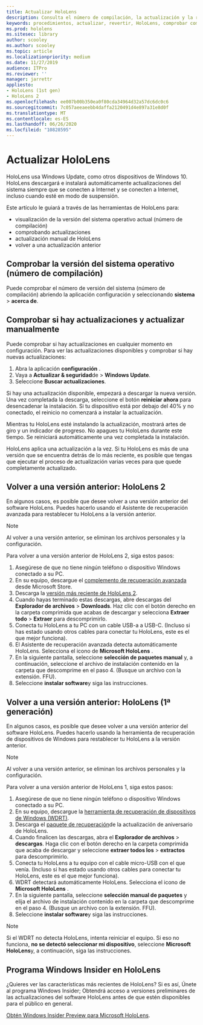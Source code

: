 ```yaml
---
title: Actualizar HoloLens
description: Consulta el número de compilación, la actualización y la reversión de las actualizaciones de HoloLens.
keywords: procedimientos, actualizar, revertir, HoloLens, comprobar compilación, número de compilación
ms.prod: hololens
ms.sitesec: library
author: scooley
ms.author: scooley
ms.topic: article
ms.localizationpriority: medium
ms.date: 11/27/2019
audience: ITPro
ms.reviewer: ''
manager: jarrettr
appliesto:
- HoloLens (1st gen)
- HoloLens 2
ms.openlocfilehash: ee007b00b350ea0f80cda34964d32a57dc6dc0c6
ms.sourcegitcommit: 7c057aeeaeebb4daffa2120491d4e897a31e8d0f
ms.translationtype: MT
ms.contentlocale: es-ES
ms.lasthandoff: 06/26/2020
ms.locfileid: "10828595"
---
```

# Actualizar HoloLens

HoloLens usa Windows Update, como otros dispositivos de Windows 10. HoloLens descargará e instalará automáticamente actualizaciones del sistema siempre que se conecten a Internet y se conecten a Internet, incluso cuando esté en modo de suspensión.

Este artículo le guiará a través de las herramientas de HoloLens para:

- visualización de la versión del sistema operativo actual (número de compilación)
- comprobando actualizaciones
- actualización manual de HoloLens
- volver a una actualización anterior

## Comprobar la versión del sistema operativo (número de compilación)

Puede comprobar el número de versión del sistema (número de compilación) abriendo la aplicación configuración y seleccionando **sistema**  >  **acerca de**.

## Comprobar si hay actualizaciones y actualizar manualmente

Puede comprobar si hay actualizaciones en cualquier momento en configuración.  Para ver las actualizaciones disponibles y comprobar si hay nuevas actualizaciones:

1. Abra la aplicación **configuración** .
1. Vaya a **Actualizar & seguridad**de  >  **Windows Update**.
1. Seleccione **Buscar actualizaciones**.

Si hay una actualización disponible, empezará a descargar la nueva versión. Una vez completada la descarga, seleccione el botón **reiniciar ahora** para desencadenar la instalación. Si tu dispositivo está por debajo del 40% y no conectado, el reinicio no comenzará a instalar la actualización.

Mientras tu HoloLens esté instalando la actualización, mostrará artes de giro y un indicador de progreso. No apagues tu HoloLens durante este tiempo. Se reiniciará automáticamente una vez completada la instalación.

HoloLens aplica una actualización a la vez.  Si tu HoloLens es más de una versión que se encuentra detrás de lo más reciente, es posible que tengas que ejecutar el proceso de actualización varias veces para que quede completamente actualizado.

## Volver a una versión anterior: HoloLens 2

En algunos casos, es posible que desee volver a una versión anterior del software HoloLens. Puedes hacerlo usando el Asistente de recuperación avanzada para restablecer tu HoloLens a la versión anterior.

> [!NOTE]
> Al volver a una versión anterior, se eliminan los archivos personales y la configuración.

Para volver a una versión anterior de HoloLens 2, siga estos pasos:

1. Asegúrese de que no tiene ningún teléfono o dispositivo Windows conectado a su PC.
1. En su equipo, descargue el [complemento de recuperación avanzada](https://www.microsoft.com/p/advanced-recovery-companion/9p74z35sfrs8?activetab=pivot:overviewtab) desde Microsoft Store.
1. Descarga la [versión más reciente de HoloLens 2](https://aka.ms/hololens2download).
1. Cuando hayas terminado estas descargas, abre descargas del **Explorador de archivos**  >  **Downloads**. Haz clic con el botón derecho en la carpeta comprimida que acabas de descargar y selecciona **Extraer todo** > **Extraer** para descomprimirlo.
1. Conecta tu HoloLens a tu PC con un cable USB-a a USB-C. (Incluso si has estado usando otros cables para conectar tu HoloLens, este es el que mejor funciona).
1. El Asistente de recuperación avanzada detecta automáticamente HoloLens. Selecciona el icono de **Microsoft HoloLens** .
1. En la siguiente pantalla, seleccione **selección de paquetes manual** y, a continuación, seleccione el archivo de instalación contenido en la carpeta que descomprime en el paso 4. (Busque un archivo con la extensión. FFU).
1. Seleccione **instalar software**y siga las instrucciones.

## Volver a una versión anterior: HoloLens (1ª generación)

En algunos casos, es posible que desee volver a una versión anterior del software HoloLens. Puedes hacerlo usando la herramienta de recuperación de dispositivos de Windows para restablecer tu HoloLens a la versión anterior.

> [!NOTE]
> Al volver a una versión anterior, se eliminan los archivos personales y la configuración.

Para volver a una versión anterior de HoloLens 1, siga estos pasos:

1. Asegúrese de que no tiene ningún teléfono o dispositivo Windows conectado a su PC.
1. En su equipo, descargue la [herramienta de recuperación de dispositivos de Windows (WDRT)](https://support.microsoft.com/help/12379).
1. Descarga el [paquete de recuperación](https://aka.ms/hololensrecovery)de la actualización de aniversario de HoloLens.
1. Cuando finalicen las descargas, abra el **Explorador de archivos**  >  **descargas**. Haga clic con el botón derecho en la carpeta comprimida que acaba de descargar y seleccione **extraer todos los**  >  **extractos** para descomprimirlo.
1. Conecta tu HoloLens a tu equipo con el cable micro-USB con el que venía. (Incluso si has estado usando otros cables para conectar tu HoloLens, este es el que mejor funciona).
1. WDRT detectará automáticamente HoloLens. Selecciona el icono de **Microsoft HoloLens** .
1. En la siguiente pantalla, seleccione **selección manual de paquetes** y elija el archivo de instalación contenido en la carpeta que descomprime en el paso 4. (Busque un archivo con la extensión. FFU).
1. Seleccione **instalar software**y siga las instrucciones.

> [!NOTE]
> Si el WDRT no detecta HoloLens, intenta reiniciar el equipo. Si eso no funciona, **no se detectó seleccionar mi dispositivo**, seleccione **Microsoft HoloLens**y, a continuación, siga las instrucciones.

## Programa Windows Insider en HoloLens

¿Quieres ver las características más recientes de HoloLens?  Si es así, Únete al programa Windows Insider; Obtendrá acceso a versiones preliminares de las actualizaciones del software HoloLens antes de que estén disponibles para el público en general.

[Obtén Windows Insider Preview para Microsoft HoloLens](hololens-insider.md).
